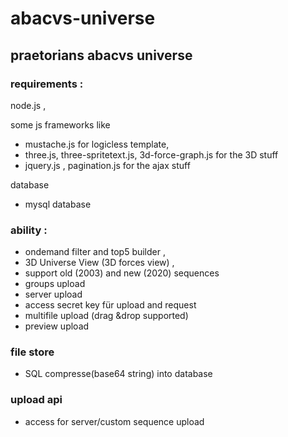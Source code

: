 # abacvs-universe
## praetorians abacvs universe
 
### requirements : 

node.js , 

some js frameworks like
 
* mustache.js for logicless template, 
* three.js, three-spritetext.js, 3d-force-graph.js for the 3D stuff
* jquery.js , pagination.js for the ajax stuff

database

* mysql database


 
### ability : 
 
* ondemand filter and top5 builder , 
* 3D Universe View (3D forces view) , 
* support old (2003) and new (2020) sequences 
* groups upload
* server upload
* access secret key für upload and request
* multifile upload (drag &drop supported)
* preview upload

 
### file store 

* SQL compresse(base64 string) into database

### upload api

* access for server/custom sequence upload  
 
 
 
 
